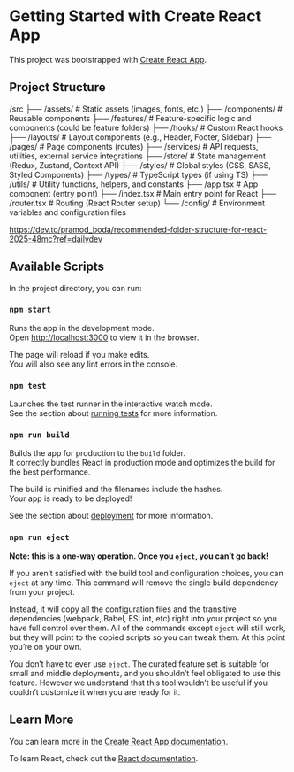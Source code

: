 # Getting Started with Create React App

This project was bootstrapped with [Create React App](https://github.com/facebook/create-react-app).


## Project Structure
/src
  ├── /assets/           # Static assets (images, fonts, etc.)
  ├── /components/       # Reusable components
  ├── /features/         # Feature-specific logic and components (could be feature folders)
  ├── /hooks/            # Custom React hooks
  ├── /layouts/          # Layout components (e.g., Header, Footer, Sidebar)
  ├── /pages/            # Page components (routes)
  ├── /services/         # API requests, utilities, external service integrations
  ├── /store/            # State management (Redux, Zustand, Context API)
  ├── /styles/           # Global styles (CSS, SASS, Styled Components)
  ├── /types/            # TypeScript types (if using TS)
  ├── /utils/            # Utility functions, helpers, and constants
  ├── /app.tsx           # App component (entry point)
  ├── /index.tsx         # Main entry point for React
  ├── /router.tsx        # Routing (React Router setup)
  └── /config/           # Environment variables and configuration files

https://dev.to/pramod_boda/recommended-folder-structure-for-react-2025-48mc?ref=dailydev

## Available Scripts

In the project directory, you can run:

### `npm start`

Runs the app in the development mode.\
Open [http://localhost:3000](http://localhost:3000) to view it in the browser.

The page will reload if you make edits.\
You will also see any lint errors in the console.

### `npm test`

Launches the test runner in the interactive watch mode.\
See the section about [running tests](https://facebook.github.io/create-react-app/docs/running-tests) for more information.

### `npm run build`

Builds the app for production to the `build` folder.\
It correctly bundles React in production mode and optimizes the build for the best performance.

The build is minified and the filenames include the hashes.\
Your app is ready to be deployed!

See the section about [deployment](https://facebook.github.io/create-react-app/docs/deployment) for more information.

### `npm run eject`

**Note: this is a one-way operation. Once you `eject`, you can’t go back!**

If you aren’t satisfied with the build tool and configuration choices, you can `eject` at any time. This command will remove the single build dependency from your project.

Instead, it will copy all the configuration files and the transitive dependencies (webpack, Babel, ESLint, etc) right into your project so you have full control over them. All of the commands except `eject` will still work, but they will point to the copied scripts so you can tweak them. At this point you’re on your own.

You don’t have to ever use `eject`. The curated feature set is suitable for small and middle deployments, and you shouldn’t feel obligated to use this feature. However we understand that this tool wouldn’t be useful if you couldn’t customize it when you are ready for it.

## Learn More

You can learn more in the [Create React App documentation](https://facebook.github.io/create-react-app/docs/getting-started).

To learn React, check out the [React documentation](https://reactjs.org/).
